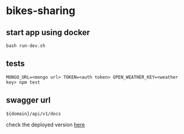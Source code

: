 # bikes-sharing

## start app using docker

```
bash run-dev.sh
```

## tests

```
MONGO_URL=<mongo url> TOKEN=<auth token> OPEN_WEATHER_KEY=<weather key> npm test
```

## swagger url

```
${domain}/api/v1/docs
```
check the deployed version [here](https://young-fjord-77292.herokuapp.com/api/v1/docs/)